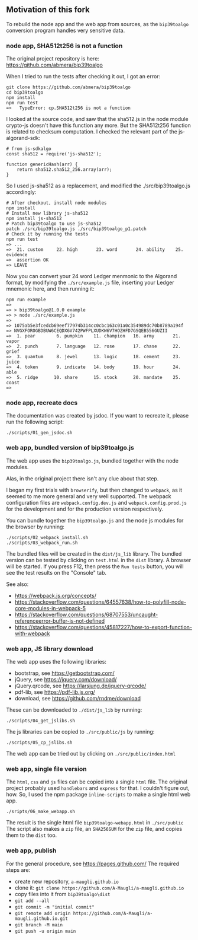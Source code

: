 ## Motivation of this fork
To rebuild the node app and the web app from sources, as the `bip39toalgo` conversion program
handles very sensitive data.

### node app, SHA512t256 is not a function
The original project repository is here: <https://github.com/abmera/bip39toalgo>

When I tried to run the tests after checking it out, I got an error:
```
git clone https://github.com/abmera/bip39toalgo
cd bip39toalgo
npm install
npm run test
=>   TypeError: cp.SHA512t256 is not a function
```

I looked at the source code, and saw that the sha512.js in the node module crypto-js doesn't have this function any more.
But the SHA512t256 function is related to checksum computation. I checked the relevant part of the js-algorand-sdk:
```
# from js-sdkalgo
const sha512 = require('js-sha512');

function genericHash(arr) {
    return sha512.sha512_256.array(arr);
}
```

So I used js-sha512 as a replacement, and modified the ./src/bip39toalgo.js accordingly:
```
# After checkout, install node modules
npm install
# Install new library js-sha512
npm install js-sha512
# Patch bip39toalgo to use js-sha512
patch ./src/bip39toalgo.js ./src/bip39toalgo_p1.patch
# Check it by running the tests
npm run test
=> ...
=>  21. custom     22. high       23. word       24. ability    25. evidence   
=>  assertion OK
=> LEAVE 
```

Now you can convert your 24 word Ledger menmonic to the Algorand format,
by modifying the `./src/example.js` file, inserting your Ledger mnemonic here, and then running it:
```
npm run example
=> 
=> > bip39toalgo@1.0.0 example
=> > node ./src/example.js
=> 
=> 1075ab5e3fcedcb69eef77974b314cc0cbc163c01a0c354989dc70b8789a194f
=> NVGXFOROGBDBUW6CEQDX6V742PWFPLXUDKW6V7HOZHFD7GSQEB556GUZII
=>  1. pear        6. pumpkin    11. champion   16. army       21. vapor      
=>  2. punch       7. language   12. rose       17. chase      22. grief      
=>  3. quantum     8. jewel      13. logic      18. cement     23. juice      
=>  4. token       9. indicate   14. body       19. hour       24. able       
=>  5. ridge      10. share      15. stock      20. mandate    25. coast   
=> 
```

### node app, recreate docs
The documentation was created by jsdoc. If you want to recreate it, please run the following script:
```
./scripts/01_gen_jsdoc.sh
```

### web app, bundled version of bip39toalgo.js
The web app uses the `bip39toalgo.js`, bundled together with the node modules. 

Alas, in the original project there isn't any clue about that step. 

I began my first trials with `browserify`, but then changed to `webpack`, as it seemed to me more general and very well supported.
The webpack configuration files are `webpack.config.dev.js` and `webpack.config.prod.js` for the development and for the production 
version respectively.

You can bundle together the `bip39toalgo.js` and the node js modules for the browser by running:
```
./scripts/02_webpack_install.sh
./scripts/03_webpack_run.sh
```
The bundled files will be created in the `dist/js_lib` library.
The bundled version can be tested by clicking on `test.html` in the `dist` library.
A browser will be started. If you press F12, then press the `Run tests` button, you will see the test results
on the "Console" tab.

See also:
- https://webpack.js.org/concepts/
- https://stackoverflow.com/questions/64557638/how-to-polyfill-node-core-modules-in-webpack-5
- <https://stackoverflow.com/questions/68707553/uncaught-referenceerror-buffer-is-not-defined>
- <https://stackoverflow.com/questions/45817227/how-to-export-function-with-webpack>

### web app, JS library download
The web app uses the following libraries:
- bootstrap, see <https://getbootstrap.com/>
- jQuery, see <https://jquery.com/download/>
- jQuery.qrcode, see <https://larsjung.de/jquery-qrcode/>
- pdf-lib, see <https://pdf-lib.js.org/>
- download, see <https://github.com/rndme/download>

These can be downloaded to `./dist/js_lib` by running:
```
./scripts/04_get_jslibs.sh
```

The js libraries can be copied to `./src/public/js` by running:
```
./scripts/05_cp_jslibs.sh
```
The web app can be tried out by clicking on `./src/public/index.html`

### web app, single file version

The `html`, `css` and `js` files can be copied into a single `html` file. The original project probably used
`handlebars` and `express` for that. I couldn't figure out, how. So, I used the npm package `inline-scripts` 
to make a single html web app.
```
./sripts/06_make_webapp.sh
```
The result is the single html file `bip39toalgo-webapp.html` in `./src/public`
The script also makes a `zip` file, an `SHA256SUM` for the `zip` file, and copies them to the `dist` too.

### web app, publish 
For the general procedure, see <https://pages.github.com/>
The required steps are:
- create new repository, `a-maugli.github.io`
- clone it: `git clone https://github.com/A-Maugli/a-maugli.github.io`
- copy files into it from `bip39toalgo\dist` 
- `git add --all`
- `git commit -m "initial commit"`
- `git remote add origin https://github.com/A-Maugli/a-maugli.github.io.git`
- `git branch -M main`
- `git push -u origin main`
